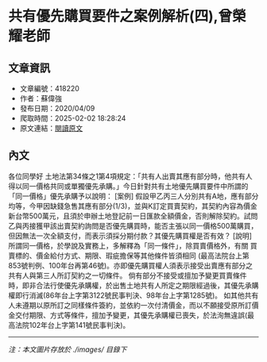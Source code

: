 # 共有優先購買要件之案例解析(四),曾榮耀老師

## 文章資訊
- 文章編號：418220
- 作者：蘇偉強
- 發布日期：2020/04/09
- 爬取時間：2025-02-02 18:28:24
- 原文連結：[閱讀原文](https://real-estate.get.com.tw/Columns/detail.aspx?no=418220)

## 內文
各位同學好
土地法第34條之1第4項規定：「共有人出賣其應有部分時，他共有人得以同一價格共同或單獨優先承購。」今日針對共有土地優先購買要件中所謂的「同一價格」優先承購予以說明：
[案例]
假設甲乙丙三人分別共有A地，應有部分均等，今甲因缺錢急售其應有部分(1/3)，並與K訂定買賣契約，其契約內容為價金新台幣500萬元，且須於申辦土地登記前一日匯款全額價金，否則解除契約。試問乙與丙接獲甲該出賣契約詢問是否優先購買時，能否主張以同一價格500萬購買，但因無法一次全額支付，而表示須採分期付款？其優先購買權是否有效？
[說明]
所謂同一價格，於學說及實務上，多解釋為「同一條件」，除買賣價格外，有關
買賣標的、價金給付方式、期限、瑕疵擔保等其他條件皆須相同
(最高法院台上第853號判例、100年台再第46號)。亦即優先購買權人須表示接受出賣應有部分之共有人與第三人所訂契約之一切條件。
倘有部分不接受或擅加予變更買賣條件時，即非合法行使優先承購權，於出售土地共有人所定之期限經過後，其優先承購權即行消滅(86年台上字第3122號民事判決、98年台上字第1285號)。
如其他共有人未遵期以原所訂之同樣條件簽約，並依約一次付清價金，而以不願接受原所訂價金交付期限、方式等條件，擅加予變更，其優先承購權已喪失，於法洵無違誤(最高法院102年台上字第141號民事判決)。

---
*注：本文圖片存放於 ./images/ 目錄下*

